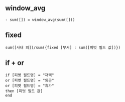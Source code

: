 ## window_avg
```
- sum([]) = window_avg(sum([]))
```
## fixed
```
sum([사내 외])/sum({fixed [부서] : sum([피벗 필드 값])})
```
## if + or
```
if [피벗 필드명] = "재택"
or [피벗 필드명] = "외근"
or [피벗 필드명] = "휴가"
then [피벗 필드 값]
end
```
## 
